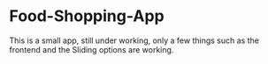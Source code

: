 # Food-Shopping-App
This is a small app, still under working, only a few things such as the frontend and the Sliding options are working.
